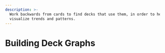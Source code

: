 ```yaml
---
description: >-
  Work backwards from cards to find decks that use them, in order to help
  visualize trends and patterns.
---
```


# Building Deck Graphs

